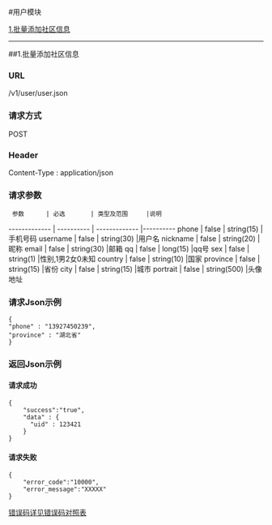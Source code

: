 #用户模块 

[1.批量添加社区信息](#1)

---
##<a id="1">1.批量添加社区信息</a>

### URL
/v1/user/user.json

### 请求方式
POST

### Header
Content-Type : application/json

### 请求参数
     参数      | 必选 	    | 类型及范围     |说明
-------------  | ---------- | -------------  |---------- 
phone          | false	    | string(15)     |手机号码
username       | false	    | string(30)     |用户名
nickname       | false	    | string(20)     |昵称
email          | false	    | string(30)     |邮箱
qq             | false	    | long(15)       |qq号
sex            | false	    | string(1)      |性别,1男2女0未知
country        | false	    | string(10)     |国家
province       | false	    | string(15)     |省份
city           | false	    | string(15)     |城市 
portrait       | false	    | string(500)    |头像地址

### 请求Json示例
	{       
    "phone" : "13927450239",
    "province" : "湖北省"
	}

### 返回Json示例
#### 请求成功
	{
		"success":"true",
		"data" : {
		  "uid" : 123421
		}
	}

#### 请求失败
	{
		"error_code":"10000",
		"error_message":"XXXXX"
	}
[错误码详见错误码对照表](错误码对照表.md)
